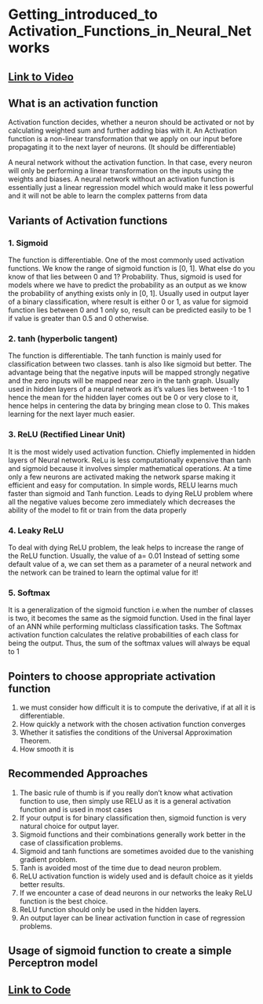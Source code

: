 # Getting_introduced_to Activation_Functions_in_Neural_Networks
## [Link to Video](https://drive.google.com/drive/folders/1Vfizxy3N7RvvPGkyMpSB-IZ9aH6Kx-2n?usp=sharing)

## What is an activation function
Activation function decides, whether a neuron should be activated or not by calculating weighted sum and further adding bias with it. 
An Activation function is a non-linear transformation that we apply on our input before propagating it to the next layer of neurons.
(It should be differentiable)

A neural network without the activation function. In that case, every neuron will only be performing a linear transformation on the inputs using the weights and biases. 
A neural network without an activation function is essentially just a linear regression model which would make it less powerful and it will not be able to learn the complex patterns from data

## Variants of Activation functions

### 1. Sigmoid
The function is differentiable. One of the most commonly used activation functions.
We know the range of sigmoid function is [0, 1]. What else do you know of that lies between 0 and 1?
Probability.
Thus, sigmoid is used for models where we have to predict the probability as an output as we know the probability of anything exists only in [0, 1].
Usually used in output layer of a binary classification, where result is either 0 or 1, as value for sigmoid function lies between 0 and 1 only so, result can be predicted easily to be 1 if value is greater than 0.5 and 0 otherwise.

### 2. tanh (hyperbolic tangent)
The function is differentiable. The tanh function is mainly used for classification between two classes.
tanh is also like sigmoid but better. The advantage being that the negative inputs will be mapped strongly negative and the zero inputs will be mapped near zero in the tanh graph.
Usually used in hidden layers of a neural network as it’s values lies between -1 to 1 hence the mean for the hidden layer comes out be 0 or very close to it, hence helps in centering the data by bringing mean close to 0. This makes learning for the next layer much easier.

### 3. ReLU (Rectified Linear Unit) 
It is the most widely used activation function. Chiefly implemented in hidden layers of Neural network.
ReLu is less computationally expensive than tanh and sigmoid because it involves simpler mathematical operations. At a time only a few neurons are activated making the network sparse making it efficient and easy for computation. In simple words, RELU learns much faster than sigmoid and Tanh function.
Leads to dying ReLU problem where all the negative values become zero immediately which decreases the ability of the model to fit or train from the data properly

### 4. Leaky ReLU
To deal with dying ReLU problem, the leak helps to increase the range of the ReLU function. Usually, the value of a= 0.01
Instead of setting some default value of a, we can set them as a parameter of a neural network and the network can be trained to learn the optimal value for it!

### 5. Softmax

It is a generalization of the sigmoid function i.e.when the number of classes is two, it becomes the same as the sigmoid function.
Used in the final layer of an ANN while performing multiclass classification tasks. 
The Softmax activation function calculates the relative probabilities of each class for being the output. Thus, the sum of the softmax values will always be equal to 1

## Pointers to choose appropriate activation function 
1. we must consider how difficult it is to compute the derivative, if at all it is differentiable.
2. How quickly a network with the chosen activation function converges
3. Whether it satisfies the conditions of the Universal Approximation Theorem.
4. How smooth it is

## Recommended Approaches
1. The basic rule of thumb is if you really don’t know what activation function to use, then simply use RELU as it is a general activation function and is used in most cases 
2. If your output is for binary classification then, sigmoid function is very natural choice for output layer.
3. Sigmoid functions and their combinations generally work better in the case of classification problems.
4. Sigmoid and tanh functions are sometimes avoided due to the vanishing gradient problem.
5. Tanh is avoided most of the time due to dead neuron problem.
6. ReLU activation function is widely used and is default choice as it yields better results.
7. If we encounter a case of dead neurons in our networks the leaky ReLU function is the best choice.
8. ReLU function should only be used in the hidden layers.
9. An output layer can be linear activation function in case of regression problems.

## Usage of sigmoid function to create a simple Perceptron model
## [Link to Code](https://drive.google.com/drive/folders/1Vfizxy3N7RvvPGkyMpSB-IZ9aH6Kx-2n?usp=sharing)


